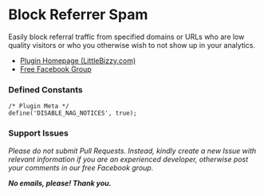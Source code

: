 # Block Referrer Spam

Easily block referral traffic from specified domains or URLs who are low quality visitors or who you otherwise wish to not show up in your analytics.

* [Plugin Homepage (LittleBizzy.com)](https://www.littlebizzy.com/plugins/block-referrer-spam)
* [Free Facebook Group](https://www.facebook.com/groups/littlebizzy/)

### Defined Constants

    /* Plugin Meta */
    define('DISABLE_NAG_NOTICES', true);

### Support Issues

*Please do not submit Pull Requests. Instead, kindly create a new Issue with relevant information if you are an experienced developer, otherwise post your comments in our free Facebook group.*

***No emails, please! Thank you.***
